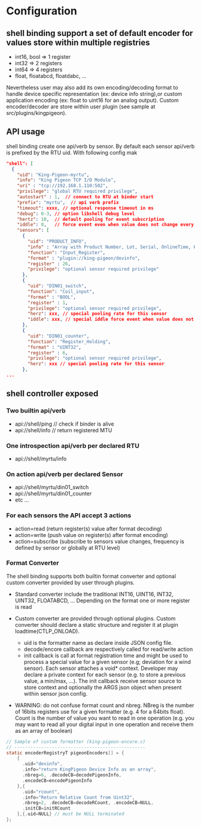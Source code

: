 
# Configuration

## shell binding support a set of default encoder for values store within multiple registries

* int16, bool => 1 register
* int32 => 2 registers
* int64 => 4 registers
* float, floatabcd, floatdabc, ...

Nevertheless user may also add its own encoding/decoding format to handle device specific representation (ex: device info string),or custom application encoding (ex: float to uint16 for an analog output). Custom encoder/decoder are store within user plugin (see sample at src/plugins/kingpigeon).

## API usage

shell binding create one api/verb by sensor. By default each sensor api/verb is prefixed by the RTU uid. With following config mak

```json
"shell": [
  {
    "uid": "King-Pigeon-myrtu",
    "info": "King Pigeon TCP I/O Module",
    "uri" : "tcp://192.168.1.110:502",
    "privilege": "global RTU required privilege",
    "autostart" : 1,  // connect to RTU at binder start
    "prefix": "myrtu",  // api verb prefix
    "timeout": xxxx, // optional response timeout in ms
    "debug": 0-3, // option libshell debug level
    "hertz": 10,  // default pooling for event subscription
    "iddle": 0,   // force event even when value does not change every hertz*iddle count
    "sensors": [
      {
        "uid": "PRODUCT_INFO",
        "info" : "Array with Product Number, Lot, Serial, OnlineTime, Hardware, Firmware",
        "function": "Input_Register",
        "format" : "plugin://king-pigeon/devinfo",
        "register" : 26,
        "privilege": "optional sensor required privilege"
      },
      {
        "uid": "DIN01_switch",
        "function": "Coil_input",
        "format" : "BOOL",
        "register" : 1,
        "privilege": "optional sensor required privilege",
        "herz": xxx, // special pooling rate for this sensor
        "iddle": xxx, // special iddle force event when value does not change
      },
      {
        "uid": "DIN01_counter",
        "function": "Register_Holding",
        "format" : "UINT32",
        "register" : 6,
        "privilege": "optional sensor required privilege",
        "herz": xxx // special pooling rate for this sensor
      },
...
```

## shell controller exposed

### Two builtin api/verb

* api://shell/ping // check if binder is alive
* api://shell/info // return registered MTU

### One introspection api/verb per declared RTU

* api://shell/myrtu/info

### On action api/verb per declared Sensor

* api://shell/myrtu/din01_switch
* api://shell/myrtu/din01_counter
* etc ...

### For each sensors the API accept 3 actions

* action=read (return register(s) value after format decoding)
* action=write (push value on register(s) after format encoding)
* action=subscribe (subscribe to sensors value changes, frequency is defined by sensor or globally at RTU level)

### Format Converter

The shell binding supports both builtin format converter and optional custom converter provided by user through plugins.

* Standard converter include the traditional INT16, UINT16, INT32, UINT32, FLOATABCD, ... Depending on the format one or more register is read

* Custom converter are provided through optional plugins. Custom converter should declare a static structure and register it at plugin loadtime(CTLP_ONLOAD).

  * uid is the formatter name as declare inside JSON config file.
  * decode/encore callback are respectively called for read/write action
  * init callback is call at format registration time and might be used to process a special value for a given sensor (e.g; deviation for a wind sensor). Each sensor attaches a void* context. Developer may declare a private context for each sensor (e.g. to store a previous value, a min/max, ...). The init callback receive sensor source to store context and optionally the ARGS json object when present within sensor json config.

* WARNING: do not confuse format count and nbreg. NBreg is the number of 16bits registers use for a given formatter (e.g. 4 for a 64bits float). Count is the number of value you want to read in one operation (e.g. you may want to read all your digital input in one operation and receive them as an array of boolean)

```c
// Sample of custom formatter (king-pigeon-encore.c)
// -------------------------------------------------
static encoderRegistryT pigeonEncoders[] = {
    {
      .uid="devinfo",
      .info="return KingPigeon Device Info as an array",
      .nbreg=6, .decodeCB=decodePigeonInfo,
      .encodeCB=encodePigeonInfo
    },{
      .uid="rcount",
      .info="Return Relative Count from Uint32",
      .nbreg=2, .decodeCB=decodeRCount, .encodeCB=NULL,
      .initCB=initRCount
    },{.uid=NULL} // must be NULL terminated
};
```

